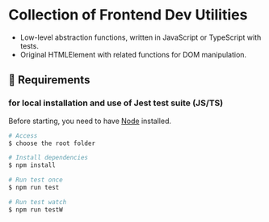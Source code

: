 # Collection of Frontend Dev Utilities

- Low-level abstraction functions, written in JavaScript or TypeScript with tests.
- Original HTMLElement with related functions for DOM manipulation.

## :pushpin: Requirements

<h3>for local installation and use of Jest test suite (JS/TS)</h3>

Before starting, you need to have [Node](https://nodejs.org/en/) installed.

```bash
# Access
$ choose the root folder

# Install dependencies
$ npm install

# Run test once
$ npm run test

# Run test watch
$ npm run testW
```

